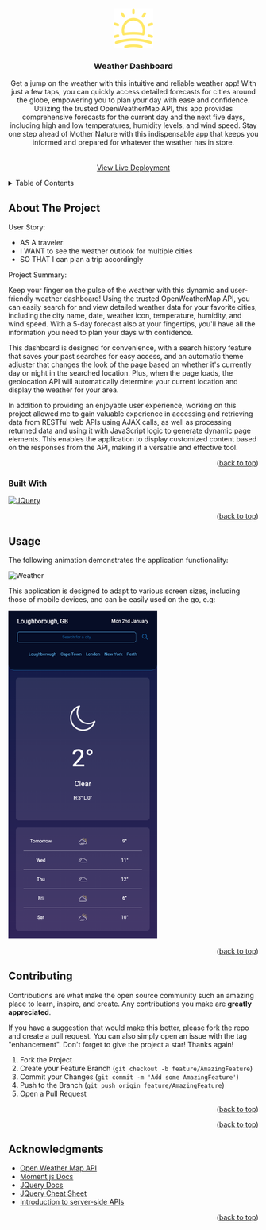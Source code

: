 <a name="readme-top"></a>

<!-- PROJECT LOGO -->
<br />
<div align="center">
  <a href="https://github.com/mdyeates/weather-app">
    <img src="assets/icons/sunrise.png" alt="Logo" width="80" height="80">
  </a>

<h3 align="center">Weather Dashboard</h3>

  <p align="center">
  Get a jump on the weather with this intuitive and reliable weather app! With just a few taps, you can quickly access detailed forecasts for cities around the globe, empowering you to plan your day with ease and confidence. Utilizing the trusted OpenWeatherMap API, this app provides comprehensive forecasts for the current day and the next five days, including high and low temperatures, humidity levels, and wind speed. Stay one step ahead of Mother Nature with this indispensable app that keeps you informed and prepared for whatever the weather has in store.

<br />
<br />
<br />
<a href="https://abdulwahidhusein.github.io/weather-app-main/">View Live Deployment</a>

  </p>
</div>

<!-- TABLE OF CONTENTS -->
<details>
  <summary>Table of Contents</summary>
  <ol>
    <li>
      <a href="#about-the-project">About The Project</a>
      <ul>
        <li><a href="#built-with">Built With</a></li>
      </ul>
    </li>
        <li><a href="#usage">Usage</a></li>
    <li><a href="#contributing">Contributing</a></li>
    <li><a href="#license">License</a></li>
    <li><a href="#contact">Contact</a></li>
    <li><a href="#acknowledgments">Acknowledgments</a></li>
  </ol>
</details>

<!-- ABOUT THE PROJECT -->

## About The Project


User Story:

- AS A traveler
- I WANT to see the weather outlook for multiple cities
- SO THAT I can plan a trip accordingly

Project Summary:

Keep your finger on the pulse of the weather with this dynamic and user-friendly weather dashboard! Using the trusted OpenWeatherMap API, you can easily search for and view detailed weather data for your favorite cities, including the city name, date, weather icon, temperature, humidity, and wind speed. With a 5-day forecast also at your fingertips, you'll have all the information you need to plan your days with confidence.

This dashboard is designed for convenience, with a search history feature that saves your past searches for easy access, and an automatic theme adjuster that changes the look of the page based on whether it's currently day or night in the searched location. Plus, when the page loads, the geolocation API will automatically determine your current location and display the weather for your area.

In addition to providing an enjoyable user experience, working on this project allowed me to gain valuable experience in accessing and retrieving data from RESTful web APIs using AJAX calls, as well as processing returned data and using it with JavaScript logic to generate dynamic page elements. This enables the application to display customized content based on the responses from the API, making it a versatile and effective tool.

<p align="right">(<a href="#readme-top">back to top</a>)</p>

### Built With

[![JQuery][jquery.com]][jquery-url]

<p align="right">(<a href="#readme-top">back to top</a>)</p>

## Usage

The following animation demonstrates the application functionality:

![Weather](assets/images/usagegif.gif)

This application is designed to adapt to various screen sizes, including those of mobile devices, and can be easily used on the go, e.g:

<img src="assets/images/mobile.png" width="300">

<p align="right">(<a href="#readme-top">back to top</a>)</p>

<!-- CONTRIBUTING -->

## Contributing

Contributions are what make the open source community such an amazing place to learn, inspire, and create. Any contributions you make are **greatly appreciated**.

If you have a suggestion that would make this better, please fork the repo and create a pull request. You can also simply open an issue with the tag "enhancement".
Don't forget to give the project a star! Thanks again!

1. Fork the Project
2. Create your Feature Branch (`git checkout -b feature/AmazingFeature`)
3. Commit your Changes (`git commit -m 'Add some AmazingFeature'`)
4. Push to the Branch (`git push origin feature/AmazingFeature`)
5. Open a Pull Request

<p align="right">(<a href="#readme-top">back to top</a>)</p>

<!-- LICENSE -->

<p align="right">(<a href="#readme-top">back to top</a>)</p>

<!-- ACKNOWLEDGMENTS -->

## Acknowledgments

- [Open Weather Map API](https://openweathermap.org/api)
- [Moment.js Docs](https://momentjs.com/)
- [JQuery Docs](https://jquery.com/)
- [JQuery Cheat Sheet](https://htmlcheatsheet.com/jquery/)
- [Introduction to server-side APIs](https://www.codenewbie.org/blogs/an-intro-to-apis)

<p align="right">(<a href="#readme-top">back to top</a>)</p>

<!-- MARKDOWN LINKS & IMAGES -->
[linkedin-shield]: https://img.shields.io/badge/-LinkedIn-black.svg?style=for-the-badge&logo=linkedin&colorB=555
[linkedin-url]: https://linkedin.com/in/mdyeates
[product-screenshot]: assets/images/screenshot.png
[jquery.com]: https://img.shields.io/badge/jQuery-0769AD?style=for-the-badge&logo=jquery&logoColor=white
[jquery-url]: https://jquery.com
